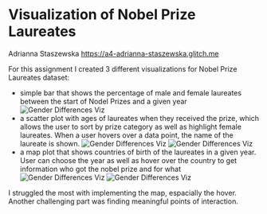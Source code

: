 Visualization of Nobel Prize Laureates
===
Adrianna Staszewska
https://a4-adrianna-staszewska.glitch.me

For this assignment I created 3 different visualizations for Nobel Prize Laureates dataset:
- simple bar that shows the percentage of male and female laureates between the start of Nodel Prizes and a given year
![Gender Differences Viz](https://cdn.glitch.com/7df6e420-19a2-4e4b-a270-d8a6da88b2f1%2Fimg1.PNG?v=1602359303354)
- a scatter plot with ages of laureates when they received the prize, which allows the user to sort by prize category as well as highlight female laureates. When a user hovers over a data point, the name of the laureate is shown.
![Gender Differences Viz](https://cdn.glitch.com/7df6e420-19a2-4e4b-a270-d8a6da88b2f1%2Fimg2.PNG?v=1602359300963)
![Gender Differences Viz](https://cdn.glitch.com/7df6e420-19a2-4e4b-a270-d8a6da88b2f1%2Fimg3.PNG?v=1602359301472)
- a map plot that shows countries of birth of the laureates in a given year. User can choose the year as well as hover over the country to get information who got the nobel prize and for what
![Gender Differences Viz](https://cdn.glitch.com/7df6e420-19a2-4e4b-a270-d8a6da88b2f1%2Fimg4.PNG?v=1602359301965)
![Gender Differences Viz](https://cdn.glitch.com/7df6e420-19a2-4e4b-a270-d8a6da88b2f1%2Fimg5.PNG?v=1602359302780)

I struggled the most with implementing the map, espacially the hover. Another challenging part was finding meaningful points of interaction.